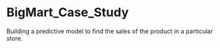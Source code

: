 # BigMart_Case_Study
Building a predictive model to find the sales of the product in a particular store.
